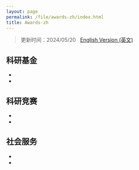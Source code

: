 ```yaml
---
layout: page
permalink: /file/awards-zh/index.html
title: Awards-zh
---
```


> 更新时间：2024/05/20 &nbsp; [English Version (英文)](https://huangpeifang01.github.io/awards/)


## 科研基金
- 
-

## 科研竞赛

- 
-

## 社会服务

- 
- 

